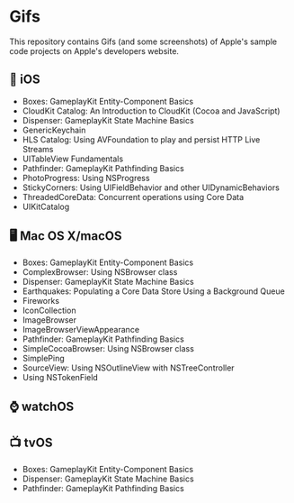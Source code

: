 # Gifs

This repository contains Gifs (and some screenshots) of Apple's sample code projects on Apple's developers website.

## 📱  iOS 

* Boxes: GameplayKit Entity-Component Basics
* CloudKit Catalog: An Introduction to CloudKit (Cocoa and JavaScript)
* Dispenser: GameplayKit State Machine Basics
* GenericKeychain
* HLS Catalog: Using AVFoundation to play and persist HTTP Live Streams
* UITableView Fundamentals
* Pathfinder: GameplayKit Pathfinding Basics
* PhotoProgress: Using NSProgress
* StickyCorners: Using UIFieldBehavior and other UIDynamicBehaviors
* ThreadedCoreData: Concurrent operations using Core Data
* UIKitCatalog



## 🖥  Mac OS X/macOS

* Boxes: GameplayKit Entity-Component Basics
* ComplexBrowser: Using NSBrowser class
* Dispenser: GameplayKit State Machine Basics
* Earthquakes: Populating a Core Data Store Using a Background Queue
* Fireworks
* IconCollection
* ImageBrowser
* ImageBrowserViewAppearance
* Pathfinder: GameplayKit Pathfinding Basics
* SimpleCocoaBrowser: Using NSBrowser class
* SimplePing
* SourceView: Using NSOutlineView with NSTreeController
* Using NSTokenField



## ⌚  ️watchOS 

## 📺  tvOS

* Boxes: GameplayKit Entity-Component Basics
* Dispenser: GameplayKit State Machine Basics
* Pathfinder: GameplayKit Pathfinding Basics